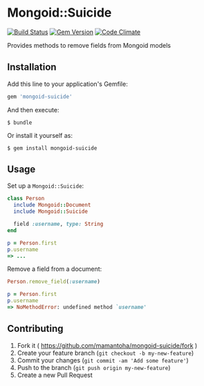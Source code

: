 # Mongoid::Suicide

[![Build Status][travis_badge]][travis]
[![Gem Version][rubygems_badge]][rubygems]
[![Code Climate][codeclimate_badge]][codeclimate]

Provides methods to remove fields from Mongoid models

## Installation

Add this line to your application's Gemfile:

```ruby
gem 'mongoid-suicide'
```

And then execute:

    $ bundle

Or install it yourself as:

    $ gem install mongoid-suicide

## Usage

Set up a `Mongoid::Suicide`:

```ruby
class Person
  include Mongoid::Document
  include Mongoid::Suicide

  field :username, type: String
end

p = Person.first
p.username
=> ...
```

Remove a field from a document:

```ruby
Person.remove_field(:username)

p = Person.first
p.username
=> NoMethodError: undefined method `username'
```

## Contributing

1. Fork it ( https://github.com/mamantoha/mongoid-suicide/fork )
2. Create your feature branch (`git checkout -b my-new-feature`)
3. Commit your changes (`git commit -am 'Add some feature'`)
4. Push to the branch (`git push origin my-new-feature`)
5. Create a new Pull Request

[travis_badge]: http://img.shields.io/travis/mamantoha/mongoid-suicide.svg?style=flat
[travis]: https://travis-ci.org/mamantoha/mongoid-suicide

[rubygems_badge]: http://img.shields.io/gem/v/mongoid-suicide.svg?style=flat
[rubygems]: http://rubygems.org/gems/mongoid-suicide

[codeclimate_badge]: http://img.shields.io/codeclimate/github/mamantoha/mongoid-suicide.svg?style=flat
[codeclimate]: https://codeclimate.com/github/mamantoha/mongoid-suicide
